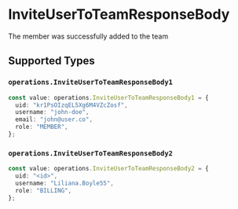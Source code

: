 # InviteUserToTeamResponseBody

The member was successfully added to the team


## Supported Types

### `operations.InviteUserToTeamResponseBody1`

```typescript
const value: operations.InviteUserToTeamResponseBody1 = {
  uid: "kr1PsOIzqEL5Xg6M4VZcZosf",
  username: "john-doe",
  email: "john@user.co",
  role: "MEMBER",
};
```

### `operations.InviteUserToTeamResponseBody2`

```typescript
const value: operations.InviteUserToTeamResponseBody2 = {
  uid: "<id>",
  username: "Liliana.Boyle55",
  role: "BILLING",
};
```

